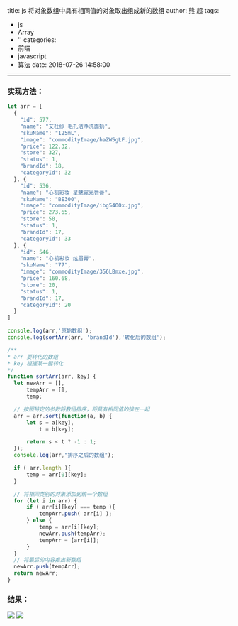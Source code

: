 title: js 将对象数组中具有相同值的对象取出组成新的数组
author: 熊 超
tags:
  - js
  - Array
  - ''
categories:
  - 前端
  - javascript
  - 算法
date: 2018-07-26 14:58:00
---

### 实现方法：
```js
let arr = [
  {
    "id": 577,
    "name": "艾杜纱 毛孔洁净洗面奶",
    "skuName": "125mL",
    "image": "commodityImage/haZW5gLF.jpg",
    "price": 122.32,
    "store": 327,
    "status": 1,
    "brandId": 18,
    "categoryId": 32
  }, {
    "id": 536,
    "name": "心机彩妆 星魅霓光唇膏",
    "skuName": "BE300",
    "image": "commodityImage/ibg54OOx.jpg",
    "price": 273.65,
    "store": 50,
    "status": 1,
    "brandId": 17,
    "categoryId": 33
  }, {
    "id": 546,
    "name": "心机彩妆 炫眉膏",
    "skuName": "77",
    "image": "commodityImage/356LBmxe.jpg",
    "price": 160.68,
    "store": 20,
    "status": 1,
    "brandId": 17,
    "categoryId": 20
  }
]

console.log(arr,'原始数组');
console.log(sortArr(arr, 'brandId'),'转化后的数组');

/**
* arr 要转化的数组
* key 根据某一键转化
*/
function sortArr(arr, key) {
  let newArr = [],
      tempArr = [],
      temp;

  // 按照特定的参数将数组排序，将具有相同值的排在一起
  arr = arr.sort(function(a, b) {
      let s = a[key],
          t = b[key];

      return s < t ? -1 : 1;
  });
  console.log(arr,"排序之后的数组");

  if ( arr.length ){
      temp = arr[0][key];
  }

  // 将相同类别的对象添加到统一个数组
  for (let i in arr) {
      if ( arr[i][key] === temp ){
          tempArr.push( arr[i] );
      } else {
          temp = arr[i][key];
          newArr.push(tempArr);
          tempArr = [arr[i]];
      }
  }
  // 将最后的内容推出新数组
  newArr.push(tempArr);
  return newArr;
}

```
<!--more-->
### 结果：

![](http://or87vteh1.bkt.clouddn.com/201807271015_408.png)
![](http://or87vteh1.bkt.clouddn.com/201807271015_241.png)
